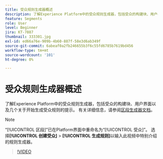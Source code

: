 ```yaml
---
title: 受众规则生成器概述
description: 了解Experience Platform中的受众规则生成器，包括受众的构建块、用户界面以及几个关于开始生成受众规则的提示。
feature: Segments
role: User
level: Beginner
jira: KT-7887
thumbnail: 333301.jpg
exl-id: ed66a76e-909b-4b60-887f-58e3d6ab349f
source-git-commit: 6abeaf0a2fb246655b3f6c55fd6785b7619bd456
workflow-type: tm+mt
source-wordcount: '101'
ht-degree: 0%

---
```


# 受众规则生成器概述

了解Experience Platform中的受众规则生成器，包括受众的构建块、用户界面以及几个关于开始生成受众规则的提示。 有关详细信息，请参阅[区段生成器文档](https://experienceleague.adobe.com/docs/experience-platform/segmentation/ui/segment-builder.html)。

>[!NOTE]
>
> “[!UICONTROL 区段]”已在Platform界面中重命名为“[!UICONTROL 受众]”。 选择&#x200B;**[!UICONTROL 创建受众]** > **[!UICONTROL 生成规则]**&#x200B;以输入此视频中特别介绍的规则生成器。


>[!VIDEO](https://video.tv.adobe.com/v/333301/?learn=on&enablevpops)

